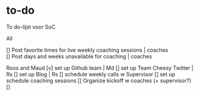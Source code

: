 # to-do
To do-lijst voor SoC

All  


[] Post favorite times for live weekly coaching sessions | coaches   
[] Post days and weeks unavailable for coaching | coaches


Roos and Maud
[v] set up Github team | Md
[] set up Team Cheesy Twitter | Rs
[] set up Blog | Rs
[] schedule weekly calls w Supervisor 
[] set up schedule coaching sessions
[] Organize kickoff w coaches (+ supervisor?)
[] 


